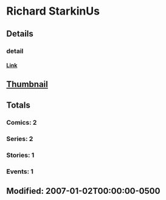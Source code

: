 # Richard  StarkinUs 
## Details
### detail
#### [Link](http://marvel.com/comics/creators/5992/richard_starkinus?utm_campaign=apiRef&utm_source=225578a89fc76f3d20fbffda5d17a88d)
## [Thumbnail](http://i.annihil.us/u/prod/marvel/i/mg/b/40/image_not_available.jpg)
## Totals
### Comics: 2
### Series: 2
### Stories: 1
### Events: 1
## Modified: 2007-01-02T00:00:00-0500